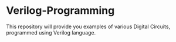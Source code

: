 # Verilog-Programming
This repository will provide you examples of various Digital Circuits, programmed using Verilog language.  
